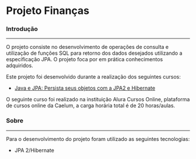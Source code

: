 # Projeto Finanças

### Introdução
------------------
O projeto consiste no desenvolvimento de operações de consulta e utilização de funções SQL para retorno dos dados desejados utilizando a especificação JPA. O projeto foca por em prática conhecimentos adquiridos.

Este projeto foi desenvolvido durante a realização dos seguintes cursos: 
 - [Java e JPA: Persista seus objetos com a JPA2 e Hibernate](https://www.alura.com.br/curso-online-jpa)

O seguinte curso foi realizado na instituição Alura Cursos Online, plataforma de cursos online da Caelum, a carga horária total é de 20 horas/aulas.

### Sobre 
------------------
Para o desenvolvimento do projeto foram utilizado as seguintes tecnologias: 
 - JPA 2/Hibernate
